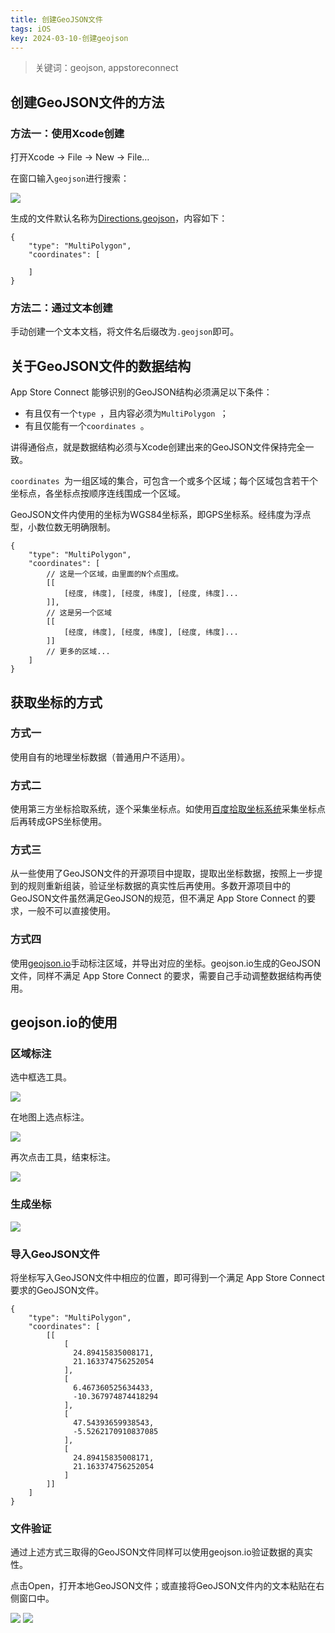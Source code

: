 ```yaml
---
title: 创建GeoJSON文件
tags: iOS
key: 2024-03-10-创建geojson
---
```

> 关键词：geojson, appstoreconnect

## 创建GeoJSON文件的方法

### 方法一：使用Xcode创建

打开Xcode -> File -> New -> File…

在窗口输入`geojson`进行搜索：

<img src="https://image.oldboard.tech/blog/4B527624-C18A-4729-ACD5-1273AF63467E.png"/>

生成的文件默认名称为<a href="https://file.oldboard.tech/geojson/Directions.geojson" download="Directions.geojson">Directions.geojson</a>，内容如下：

```
{
    "type": "MultiPolygon",
    "coordinates": [
        
    ]
}
```

### 方法二：通过文本创建

手动创建一个文本文档，将文件名后缀改为`.geojson`即可。

## 关于GeoJSON文件的数据结构

App Store Connect 能够识别的GeoJSON结构必须满足以下条件：

* 有且仅有一个`type `，且内容必须为`MultiPolygon `；
* 有且仅能有一个`coordinates `。

讲得通俗点，就是数据结构必须与Xcode创建出来的GeoJSON文件保持完全一致。

`coordinates `为一组区域的集合，可包含一个或多个区域；每个区域包含若干个坐标点，各坐标点按顺序连线围成一个区域。

GeoJSON文件内使用的坐标为WGS84坐标系，即GPS坐标系。经纬度为浮点型，小数位数无明确限制。

```
{
    "type": "MultiPolygon",
    "coordinates": [
        // 这是一个区域，由里面的N个点围成。
        [[
            [经度, 纬度], [经度, 纬度], [经度, 纬度]...
        ]],
        // 这是另一个区域
        [[
            [经度, 纬度], [经度, 纬度], [经度, 纬度]...
        ]]
        // 更多的区域...
    ]
}
```

## 获取坐标的方式

### 方式一

使用自有的地理坐标数据（普通用户不适用）。

### 方式二

使用第三方坐标拾取系统，逐个采集坐标点。如使用<a href="https://api.map.baidu.com/lbsapi/getpoint/index.html">百度拾取坐标系统</a>采集坐标点后再转成GPS坐标使用。

### 方式三

从一些使用了GeoJSON文件的开源项目中提取，提取出坐标数据，按照上一步提到的规则重新组装，验证坐标数据的真实性后再使用。多数开源项目中的GeoJSON文件虽然满足GeoJSON的规范，但不满足 App Store Connect 的要求，一般不可以直接使用。

### 方式四

使用<a href="https://geojson.io/">geojson.io</a>手动标注区域，并导出对应的坐标。geojson.io生成的GeoJSON文件，同样不满足 App Store Connect 的要求，需要自己手动调整数据结构再使用。

## geojson.io的使用

### 区域标注

选中框选工具。

<img src="https://image.oldboard.tech/blog/6F1585B4-D812-400F-BBD6-E6D4DDBDF5CA.png"/>

在地图上选点标注。

<img src="https://image.oldboard.tech/blog/B5A80064-614E-4B47-8EDC-CC777F5594C4.png"/>

再次点击工具，结束标注。

<img src="https://image.oldboard.tech/blog/FCF37D20-CB55-4F47-8CFC-559E0C118785.png"/>

### 生成坐标

<img src="https://image.oldboard.tech/blog/84B27A9D-A8DB-4985-9B4D-3B6F04C30CC3.png"/>

### 导入GeoJSON文件

将坐标写入GeoJSON文件中相应的位置，即可得到一个满足 App Store Connect 要求的GeoJSON文件。

```
{
    "type": "MultiPolygon",
    "coordinates": [
        [[
            [
              24.89415835008171,
              21.163374756252054
            ],
            [
              6.467360525634433,
              -10.367974874418294
            ],
            [
              47.54393659938543,
              -5.5262170910837085
            ],
            [
              24.89415835008171,
              21.163374756252054
            ]
        ]]
    ]
}
```

### 文件验证

通过上述方式三取得的GeoJSON文件同样可以使用geojson.io验证数据的真实性。

点击Open，打开本地GeoJSON文件；或直接将GeoJSON文件内的文本粘贴在右侧窗口中。

<img src="https://image.oldboard.tech/blog/0C811BD3-3819-40D8-84F6-9F4D9BD7FDAD.png"/>

<img src="https://image.oldboard.tech/blog/F51AF4EC-1753-4FD8-9699-4FAE1BDE4ABD.png"/>
